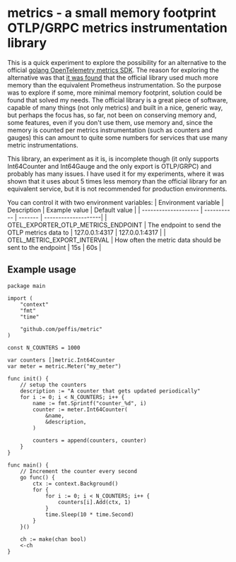 # metrics - a small memory footprint OTLP/GRPC metrics instrumentation library

This is a quick experiment to explore the possibility for an alternative to the official [golang OpenTelemetry metrics SDK](https://github.com/open-telemetry/opentelemetry-go). The reason for exploring the alternative was that [it was found](https://github.com/open-telemetry/opentelemetry-go/issues/6260) that the official library used much more memory than the equivalent Prometheus instrumentation. So the purpose was to explore if some, more minimal memory footprint, solution could be found that solved my needs. The official library is a great piece of software, capable of many things (not only metrics) and built in a nice, generic way, but perhaps the focus has, so far, not been on conserving memory and, some features, even if you don't use them, use memory and, since the memory is counted per metrics instrumentation (such as counters and gauges) this can amount to quite some numbers for services that use many metric instrumentations. 

This library, an experiment as it is, is incomplete though (it only supports
Int64Counter and Int64Gauge and the only export is OTLP/GRPC) and probably has many issues. I have used it for my experiments, where it was shown that it uses about 5 times less memory than the official library for an equivalent service, but it is not recommended for production environments. 

You can control it with two environment variables:
| Environment variable | Description | Example value | Default value |
| -------------------- | ----------- | ------- | --------------------|
| OTEL_EXPORTER_OTLP_METRICS_ENDPOINT | The endpoint to send the OTLP metrics data to | 127.0.0.1:4317 | 127.0.0.1:4317 |
| OTEL_METRIC_EXPORT_INTERVAL | How often the metric data should be sent to the endpoint | 15s | 60s |

## Example usage
```golang
package main

import (
	"context"
	"fmt"
	"time"

	"github.com/peffis/metric"
)

const N_COUNTERS = 1000

var counters []metric.Int64Counter
var meter = metric.Meter("my_meter")

func init() {
	// setup the counters
	description := "A counter that gets updated periodically"
	for i := 0; i < N_COUNTERS; i++ {
		name := fmt.Sprintf("counter_%d", i)
		counter := meter.Int64Counter(
			&name,
			&description,
		)

		counters = append(counters, counter)
	}
}

func main() {
	// Increment the counter every second
	go func() {
		ctx := context.Background()
		for {
			for i := 0; i < N_COUNTERS; i++ {
				counters[i].Add(ctx, 1)
			}
			time.Sleep(10 * time.Second)
		}
	}()

	ch := make(chan bool)
	<-ch
}
```
